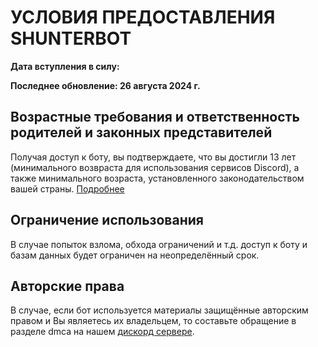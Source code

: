 # УСЛОВИЯ ПРЕДОСТАВЛЕНИЯ SHUNTERBOT

__Дата вступления в силу:__

__Последнее обновление: 26 августа 2024 г.__

## Возрастные требования и ответственность родителей и законных представителей
Получая доступ к боту, вы подтверждаете, что вы достигли 13 лет (минимального возвраста для использования сервисов Discord), а также минимального возраста, установленного законодательством вашей страны.
[Подробнее](https://discord.com/terms#2)

## Ограничение использования
В случае попыток взлома, обхода ограничений и т.д. доступ к боту и базам данных будет ограничен на неопределённый срок.

## Авторские права
В случае, если бот используется материалы защищённые авторским правом и Вы являетесь их владельцем, то составьте обращение в разделе dmca на нашем [дискорд сервере](https://discord.gg/FKJHA9ur9d).
